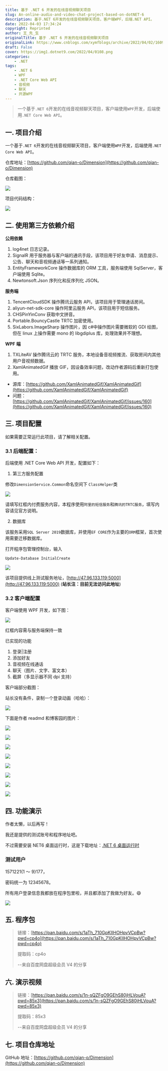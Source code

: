 ```yaml
---
title: 基于 .NET 6 开发的在线音视频聊天项目
slug: An-online-audio-and-video-chat-project-based-on-dotNET-6
description: 基于.NET 6开发的在线音视频聊天项目，客户端WPF，后端.NET API。
date: 2022-04-03 17:34:24
copyright: Reprinted
author: 王_先_生
originalTitle: 基于 .NET 6 开发的在线音视频聊天项目
originalLink: https://www.cnblogs.com/xymfblogs/archive/2022/04/02/16091037.html
draft: False
cover: https://img1.dotnet9.com/2022/04/0108.png
categories: 
    - .NET
tags: 
    - .NET 6
    - WPF
    - .NET Core Web API
    - 音视频
    - 聊天
    - 开源WPF
---
```


> 一个基于`.NET 6`开发的在线音视频聊天项目，客户端使用`WPF`开发，后端使用`.NET Core Web API`。

## 一. 项目介绍

一个基于`.NET 6`开发的在线音视频聊天项目，客户端使用`WPF`开发，后端使用`.NET Core Web API`。

仓库地址：[https://github.com/qian-o/Dimension](https://github.com/qian-o/Dimension)

仓库截图：

![](https://img1.dotnet9.com/2022/04/0113.png)

项目代码结构：

![](https://img1.dotnet9.com/2022/04/0114.png)

## 二. 使用第三方依赖介绍

**公用依赖**

1. log4net 日志记录。
2. SignalR 用于服务器与客户端的通讯手段，该项目用于好友申请、消息提示、公告、聊天和音视频通话等一系列通知。
3. EntityFrameworkCore 操作数据库的 ORM 工具，服务端使用 SqlServer，客户端使用 Sqlite。
4. Newtonsoft.Json 序列化和反序列化 JSON。

**服务端**

1. TencentCloudSDK 操作腾讯云服务 API，该项目用于管理通话房间。
2. aliyun-net-sdk-core 操作阿里云服务 API，该项目用于短信服务。
3. CHSPinYinConv 获取中文拼音。
4. Portable.BouncyCastle TRTC 加密使用。
5. SixLabors.ImageSharp 操作图片，因 c#中操作图片需要微软的 GDI 绘图，但在 linux 上操作需要 mono 的 libgdiplus 库，处理效果并不理想。

**WPF 端**

1. TXLiteAV 操作腾讯云的 TRTC 服务，本地设备音视频推流、获取房间内其他用户音视频数据。
2. XamlAnimatedGif 播放 GIF，因设备效率问题，改动作者源码后重新打包使用。

- 源库：[https://github.com/XamlAnimatedGif/XamlAnimatedGif](https://github.com/XamlAnimatedGif/XamlAnimatedGif)
- 问题：[https://github.com/XamlAnimatedGif/XamlAnimatedGif/issues/160](https://github.com/XamlAnimatedGif/XamlAnimatedGif/issues/160)

## 三. 项目配置

如果需要正常运行此项目，请了解相关配置。

### 3.1 后端配置：

后端使用 .NET Core Web API 开发，配置如下：

1. 第三方服务配置

修改`DimensionService.Common`命名空间下 `ClassHelper`类

![](https://img1.dotnet9.com/2022/04/0101.png)

请填写红框内付费服务内容，本程序使用`阿里的短信服务`和`腾讯的TRTC服务`，填写内容请见官方说明。

2. 数据库

该服务采用`SQL Server 2019`数据库，并使用`EF CORE`作为主要的`ORM`框架，首次使用需要迁移数据库。

打开程序包管理控制台，输入

```shell
Update-Database InitialCreate
```

![](https://img1.dotnet9.com/2022/04/0102.png)

该项目提供线上测试服务地址，[http://47.96.133.119:5000](http://47.96.133.119:5000) (**站长注：目前无法访问此地址**)

### 3.2 客户端配置

客户端使用 WPF 开发，如下图：

![](https://img1.dotnet9.com/2022/04/0103.png)

红框内容需与服务端保持一致

已实现的功能

1. 登录|注册
2. 添加好友
3. 音视频在线通话
4. 聊天（图片、文字、富文本）
5. 截屏（多显示器不同 dpi 支持）

客户端部分截图：

站长没有条件，录制一个登录动画（哈哈）：

![](https://img1.dotnet9.com/2022/04/0115.gif)

下面是作者 readmd 和博客园的图片：

![](https://img1.dotnet9.com/2022/04/0104.png)

![](https://img1.dotnet9.com/2022/04/0105.png)

![](https://img1.dotnet9.com/2022/04/0106.png)

![](https://img1.dotnet9.com/2022/04/0107.png)

![](https://img1.dotnet9.com/2022/04/0108.png)

![](https://img1.dotnet9.com/2022/04/0109.png)

![](https://img1.dotnet9.com/2022/04/0110.png)

![](https://img1.dotnet9.com/2022/04/0111.png)

## 四. 功能演示

作者太懒，以后再写！

我还是提供的测试账号和程序地址吧。

不过需要安装 NET6 桌面运行时，这是下载地址：[.NET 6 桌面运行时](https://dotnet.microsoft.com/en-us/download/dotnet/thank-you/runtime-desktop-6.0.3-windows-x64-installer)

### 测试用户

1571221{1 ～ 9}177，

密码统一为 12345678。

所有用户登录信息我都放在程序包里啦，并且都添加了我做为好友。😄

![](https://img1.dotnet9.com/2022/04/0112.png)

## 五. 程序包

> 链接：[https://pan.baidu.com/s/1aTh_710GpKIIHOHpvVCpBw?pwd=cp4o](https://pan.baidu.com/s/1aTh_710GpKIIHOHpvVCpBw?pwd=cp4o)
>
> 提取码：cp4o
>
> --来自百度网盘超级会员 V4 的分享

## 六. 演示视频

> 链接：[https://pan.baidu.com/s/1n-sQZFgO9GEhS80jHLVouA?pwd=85x3](https://pan.baidu.com/s/1n-sQZFgO9GEhS80jHLVouA?pwd=85x3)
>
> 提取码：85x3
>
> --来自百度网盘超级会员 V4 的分享

## 七. 项目仓库地址

GitHub 地址：[https://github.com/qian-o/Dimension](https://github.com/qian-o/Dimension)
